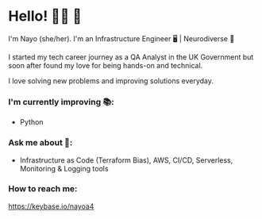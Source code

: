 # Hello! 👋🏾 🍉

I'm Nayo (she/her). I'm an Infrastructure Engineer 🖥️ | Neurodiverse 🌈 

I started my tech career journey as a QA Analyst in the UK Government but soon after found my love for being hands-on and technical.

I love solving new problems and improving solutions everyday.

### I'm currently improving 📚:
- Python

### Ask me about 💬:
- Infrastructure as Code (Terraform Bias), AWS, CI/CD, Serverless, Monitoring & Logging tools

### How to reach me: 
https://keybase.io/nayoa4
